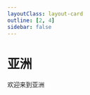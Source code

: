 ```yaml
---
layoutClass: layout-card
outline: [2, 4]
sidebar: false
---
```


# 亚洲

欢迎来到亚洲

<script setup>
import ACardLinks from '../../../.vitepress/components/ACardLinks.vue'

import { TRIP_ASIA_DATA } from '../../../.vitepress/data/trip/place'
</script>
<style src="../../../.vitepress/style/layout-card.scss"></style>

<ACardLinks v-for="{title, items} in TRIP_ASIA_DATA" :title="title" :items="items"/>
